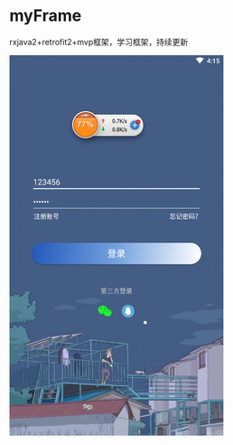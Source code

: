 # myFrame
rxjava2+retrofit2+mvp框架，学习框架，持续更新

![image](https://github.com/zhongm15907006125/myFrame/blob/master/images/1561104958(1).jpg)
